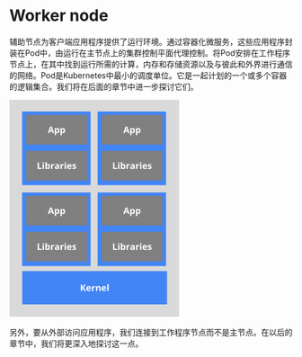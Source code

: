 # Worker node

辅助节点为客户端应用程序提供了运行环境。通过容器化微服务，这些应用程序封装在Pod中，由运行在主节点上的集群控制平面代理控制。将Pod安排在工作程序节点上，在其中找到运行所需的计算，内存和存储资源以及与彼此和外界进行通信的网络。Pod是Kubernetes中最小的调度单位。它是一起计划的一个或多个容器的逻辑集合。我们将在后面的章节中进一步探讨它们。

![Kubernetes Worker node](../../../.gitbook/assets/image%20%2810%29.png)

另外，要从外部访问应用程序，我们连接到工作程序节点而不是主节点。在以后的章节中，我们将更深入地探讨这一点。

